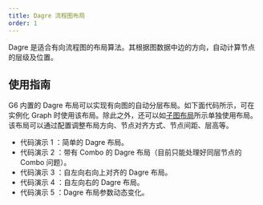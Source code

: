 ```yaml
---
title: Dagre 流程图布局
order: 1
---
```


Dagre 是适合有向流程图的布局算法。其根据图数据中边的方向，自动计算节点的层级及位置。

## 使用指南

G6 内置的 Dagre 布局可以实现有向图的自动分层布局。如下面代码所示，可在实例化 Graph 时使用该布局。除此之外，还可以如[子图布局](/zh/docs/manual/middle/layout/sub-layout)所示单独使用布局。该布局可以通过配置调整布局方向、节点对齐方式、节点间距、层高等。

- 代码演示 1 ：简单的 Dagre 布局。
- 代码演示 2 ：带有 Combo 的 Dagre 布局（目前只能处理好同层节点的 Combo 问题）。
- 代码演示 3 ：自左向右向上对齐的 Dagre 布局。
- 代码演示 4 ：自左向右的 Dagre 布局。
- 代码演示 5 ：Dagre 布局参数动态变化。
